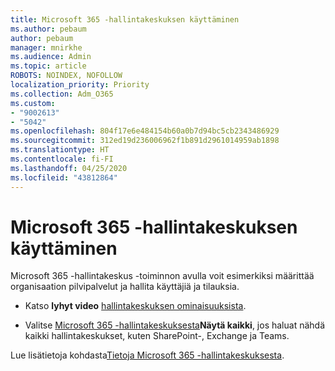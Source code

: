 ```yaml
---
title: Microsoft 365 -hallintakeskuksen käyttäminen
ms.author: pebaum
author: pebaum
manager: mnirkhe
ms.audience: Admin
ms.topic: article
ROBOTS: NOINDEX, NOFOLLOW
localization_priority: Priority
ms.collection: Adm_O365
ms.custom:
- "9002613"
- "5042"
ms.openlocfilehash: 804f17e6e484154b60a0b7d94bc5cb2343486929
ms.sourcegitcommit: 312ed19d236006962f1b891d2961014959ab1898
ms.translationtype: HT
ms.contentlocale: fi-FI
ms.lasthandoff: 04/25/2020
ms.locfileid: "43812864"
---
```

# <a name="using-the-microsoft-365-admin-center"></a>Microsoft 365 -hallintakeskuksen käyttäminen

Microsoft 365 -hallintakeskus -toiminnon avulla voit esimerkiksi määrittää organisaation pilvipalvelut ja hallita käyttäjiä ja tilauksia.

- Katso **lyhyt video** [hallintakeskuksen ominaisuuksista](https://www.microsoft.com/videoplayer/embed/RWfvDL).

- Valitse [Microsoft 365 -hallintakeskuksesta](https://admin.microsoft.com/AdminPortal/Home#/homepage)**Näytä kaikki**, jos haluat nähdä kaikki hallintakeskukset, kuten SharePoint-, Exchange ja Teams.

Lue lisätietoja kohdasta[Tietoja Microsoft 365 -hallintakeskuksesta](https://docs.microsoft.com/microsoft-365/admin/admin-overview/about-the-admin-center).
